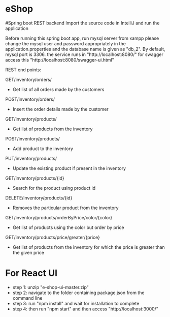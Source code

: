 # eShop

#Spring boot REST backend
 Import the source code in IntelliJ and run the application

Before running this spring boot app, run mysql server from xampp
please change the mysql user and password appropriately in the application.properties 
and the database name is given as "db_2". By default, mysql port is 3306.
the service runs in "http://localhost:8080/"
for swagger access this "http://localhost:8080/swagger-ui.html"

REST end points:

GET/inventory/orders/ 
- Get list of all orders made by the customers

POST/inventory/orders/
- Insert the order details made by the customer

GET/inventory/products/
- Get list of products from the inventory

POST/inventory/products/
- Add product to the inventory

PUT/inventory/products/
- Update the existing product if present in the inventory

GET/inventory/products/{id}
- Search for the product using product id

DELETE/inventory/products/{id}
- Removes the particular product from the inventory

GET/inventory/products/orderByPrice/color/{color}
- Get list of products using the color but order by price

GET/inventory/products/price/greater/{price}
- Get list of products from the inventory for which the price is greater than the given price


# For React UI
- step 1: unzip "e-shop-ui-master.zip"
- step 2: navigate to the folder containing package.json from the command line 
- step 3: run "npm install" and wait for installation to complete
- step 4: then run "npm start"
and then access "http://localhost:3000/"